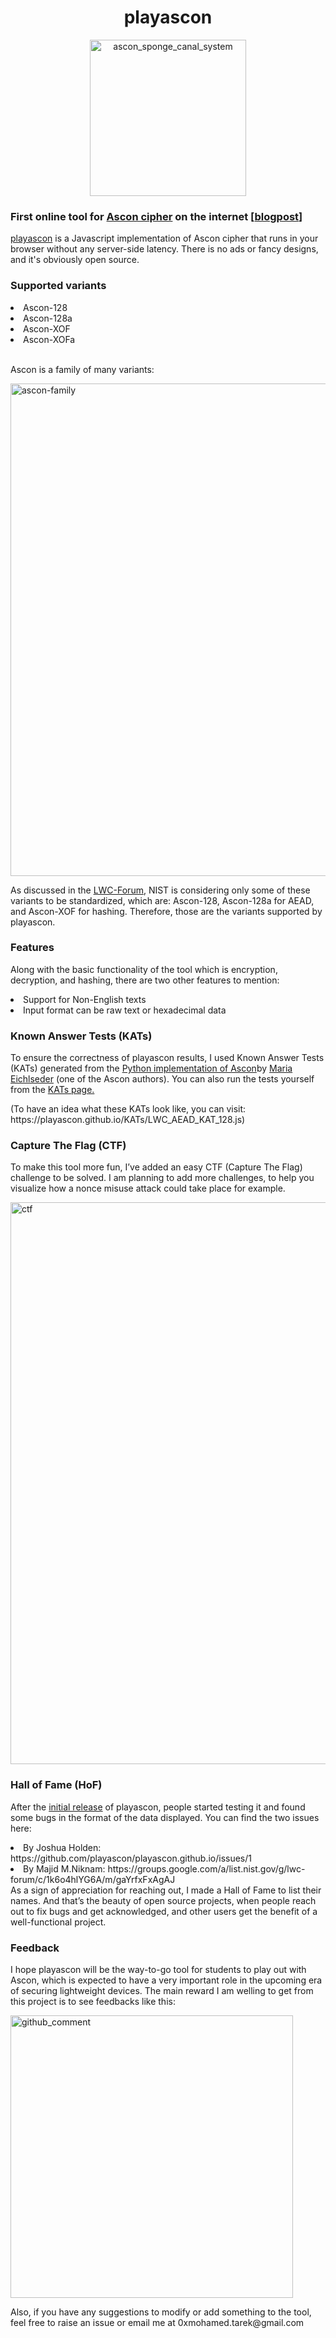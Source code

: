 <h1 align="center">playascon</h1>
<p align="center">
<img width="250" alt="ascon_sponge_canal_system" src="https://github.com/playascon/playascon.github.io/assets/104282801/206bd7c5-f184-4f53-9ccb-eba4c5221787">
</p>

### First online tool for <a href="https://ascon.iaik.tugraz.at/" target="_blank">Ascon cipher</a> on the internet [<a href="https://medium.com/@motarekk/playascon-3aba1fbad330" target="_blank">blogpost</a>]
<p><a href="https://playascon.github.io/" target="_blank">playascon</a> is a Javascript implementation of Ascon cipher that runs in your browser without any server-side latency. There is no ads or fancy designs, and it's obviously open source.</p>

### Supported variants
<li>Ascon-128</li>
<li>Ascon-128a</li>
<li>Ascon-XOF</li>
<li>Ascon-XOFa</li>
<br>
<p>Ascon is a family of many variants:</p>
<img width="788" alt="ascon-family" src="https://github.com/playascon/playascon.github.io/assets/104282801/86c96c3e-c684-44e2-adb4-f9cf6c8b3239">
<p>As discussed in the <a href="https://groups.google.com/a/list.nist.gov/g/lwc-forum/c/XIePMSwDSmQ" target="_blank">LWC-Forum</a>, NIST is considering only some of these variants to be standardized, which are: Ascon-128, Ascon-128a for AEAD, and Ascon-XOF for hashing. Therefore, those are the variants supported by playascon.</p>

### Features
<p>Along with the basic functionality of the tool which is encryption, decryption, and hashing, there are two other features to mention:</p>
<li>Support for Non-English texts</li>
<li>Input format can be raw text or hexadecimal data</li>

### Known Answer Tests (KATs)
<p>To ensure the correctness of playascon results, I used Known Answer Tests (KATs) generated from the <a href="https://github.com/meichlseder/pyascon" target="_blank">Python implementation of Ascon</a>by <a href="https://www.iaik.tugraz.at/person/maria-eichlseder/" target="_blank">Maria Eichlseder</a> (one of the Ascon authors). You can also run the tests yourself from the <a href="https://playascon.github.io/KATs/KAT.html" target="_blank">KATs page.</a></p>
<p>(To have an idea what these KATs look like, you can visit: https://playascon.github.io/KATs/LWC_AEAD_KAT_128.js)</p>

### Capture The Flag (CTF)
<p>To make this tool more fun, I’ve added an easy CTF (Capture The Flag) challenge to be solved. I am planning to add more challenges, to help you visualize how a nonce misuse attack could take place for example.</p>

<img width="899" alt="ctf" src="https://github.com/playascon/playascon.github.io/assets/104282801/9a309357-dfbf-4d5e-9ce5-fef0471697cd">

### Hall of Fame (HoF)
<p>After the <a href="https://groups.google.com/a/list.nist.gov/g/lwc-forum/c/1k6o4hlYG6A" target="_blank">initial release</a> of playascon, people started testing it and found some bugs in the format of the data displayed. You can find the two issues here:</p>
<li>By Joshua Holden: https://github.com/playascon/playascon.github.io/issues/1</li>
<li>By Majid M.Niknam: https://groups.google.com/a/list.nist.gov/g/lwc-forum/c/1k6o4hlYG6A/m/gaYrfxFxAgAJ</li>
As a sign of appreciation for reaching out, I made a Hall of Fame to list their names. And that’s the beauty of open source projects, when people reach out to fix bugs and get acknowledged, and other users get the benefit of a well-functional project.

### Feedback
<p>I hope playascon will be the way-to-go tool for students to play out with Ascon, which is expected to have a very important role in the upcoming era of securing lightweight devices. The main reward I am welling to get from this project is to see feedbacks like this:</p>

<img width="452" alt="github_comment" src="https://github.com/playascon/playascon.github.io/assets/104282801/2950b84f-545c-4047-9cca-0d9e2dff2028">
<p>Also, if you have any suggestions to modify or add something to the tool, feel free to raise an issue or email me at 0xmohamed.tarek@gmail.com</p>

